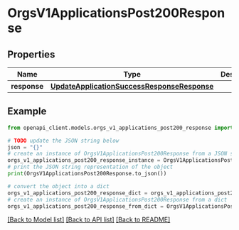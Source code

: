 # OrgsV1ApplicationsPost200Response


## Properties

Name | Type | Description | Notes
------------ | ------------- | ------------- | -------------
**response** | [**UpdateApplicationSuccessResponseResponse**](UpdateApplicationSuccessResponseResponse.md) |  | 

## Example

```python
from openapi_client.models.orgs_v1_applications_post200_response import OrgsV1ApplicationsPost200Response

# TODO update the JSON string below
json = "{}"
# create an instance of OrgsV1ApplicationsPost200Response from a JSON string
orgs_v1_applications_post200_response_instance = OrgsV1ApplicationsPost200Response.from_json(json)
# print the JSON string representation of the object
print(OrgsV1ApplicationsPost200Response.to_json())

# convert the object into a dict
orgs_v1_applications_post200_response_dict = orgs_v1_applications_post200_response_instance.to_dict()
# create an instance of OrgsV1ApplicationsPost200Response from a dict
orgs_v1_applications_post200_response_from_dict = OrgsV1ApplicationsPost200Response.from_dict(orgs_v1_applications_post200_response_dict)
```
[[Back to Model list]](../README.md#documentation-for-models) [[Back to API list]](../README.md#documentation-for-api-endpoints) [[Back to README]](../README.md)


